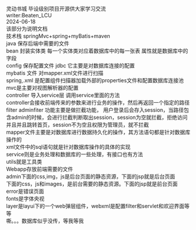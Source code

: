灵动书城 毕设级别项目开源供大家学习交流  
writer:Beaten_LCU  
2024-06-18  
该部分为说明文档  
技术栈 springMvc+spring+myBatis+maven  
java 保存后端中需要的文件  
bean 封装实体类 每一个实体类对应着数据库中的每一张表 属性就是数据库中的字段  
config 保存配置文件  jdbc 它主要是对数据库连接的配置  
mybatis 文件 对mapper.xml文件进行扫描  
spring,.xml 是配置组件扫描器加载外部的properties文件和配置数据库连接池  
mvc是主要对视图解析器的配置  
controller 导入service层  调用service里面的方法  
controller会接收前端传来的参数来进行业务的操作，然后再返回一个指定的路径  
filter adminfiter 功能主要是做拦截功能， 用户登录后会存入session，当路径包含admin的时候，会进行拦截判断取出session，session为空就拦截，拒绝访问并且并且跳转首页，session不为空且权限为管理员，就不拦截  
mapper文件主要是对数据库进行数据持久化的操作，其方法语句都是针对数据库操作的  
xml文件中的sql语句就是针对数据库操作的具体的实现  
service则是业务处理和数据库的一些处理，有接口也有方法  
utils就是工具类  
Webapp存放前端需要的文件  
admin下面的css,img，js是后台页面的静态资源，下面的jsp就是后台页面  
下面的css，js和images，是前台需要的静态资源。下面的jsp就是前台页面  
error是错误页面  
fonts是字体央视  
layer是layui下的一个web弹层组件，webxml是配置filter和servlet和欢迎界面等等  
嘶。。。数据库似乎没传，等我等我
